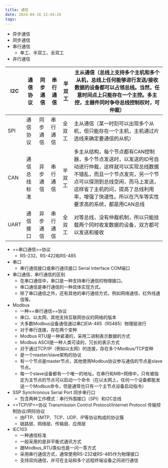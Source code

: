 ```yaml
---
title: 通信
date: 2024-04-16 22:44:26
tags: 
---
```


- 异步通信
- 同步通信
- 串行通信
	- 单工、半双工、全双工
- 并行通信

 | I2C  | 通信协议   | 同步通信 | 串行通信 | 半双工 | 主从通信（总线上支持多个主机和多个从机，总线上任何能够进行发送/接收数据的设备都可以占领总线。当然，任意时间点上只能存在一个主控。多主控，主器件同时争夺总线控制权时，可仲裁）                                                |
 | ---- | ------ | ---- | ---- | --- | -------------------------------------------------------------------------------------------------------------------------------------- |
 | SPI  | 通信协议   | 同步通信 | 串行通信 | 全双工 | 主从通信（某一时刻可以出现多个从机，但只能存在一个主机，主机通过片选线来确定要通信的从机）                                                                                          |
 | CAN  | 通信总线标准 | 异步通信 | 串行通信 | 半双工 | 多主从结构，每个节点都有CAN控制器，多个节点发送时，以发送的ID号自动进行仲裁，这样就可以实现总线数据不错乱，而且一个节点发完，另一个节点可以探测到总线空闲，而马上发送，这样省了主机的问，提高了总线利用率，增强了快速性。所以在汽车等实性要求高的系统，都是用CAN总线 |
 | UART | 通信接口   | 异步通信 | 串行通信 | 全双工 | 对等总线，没有仲裁机制，所以只能挂载两个同时收发数据的设备，双方都可以发送和接收                                                                                               |

- ==串口通信==协议
	- RS-232、RS-422和RS-485
- 串口
	- 串行通信接口或串行通讯接口 Serial Interface COM端口
- 串口通信、串行通信的区别
	- 在串口通信中，串口是一种支持串行通信的物理接口。
	- 串口通信是串行通信的一种具体实现方式。
	- 除了串口通信之外，还有其他的串行通信方式，例如网络通信、红外线通信等。
- Modbus
	- 一种==串行通信==协议
	- 串口、以太网、其他支持互联网协议的网络的版本
	- 大多数Modbus设备通信通过串口EIA-485（RS485）物理层进行
	- 对于串行连接，存在两个变种
	- Modbus RTU是一种紧凑的，采用二进制表示数据的方式
	- Modbus ASCII是一种人类可读的，冗长的表示方式
	- 对于通过TCP/IP（例如以太网）的连接，存在多个Modbus/TCP变种
	- 是一个master/slave架构的协议
	- 有一个节点是master节点，其他使用Modbus协议参与通信的节点是slave节点。
	- 每一个slave设备都有一个唯一的地址。在串行和MB+网络中，只有被指定为主节点的节点可以启动一个命令（在以太网上，任何一个设备都能发送一个Modbus命令，但是通常也只有一个主节点设备启动指令）
- SSP Synchronous Serial Port 同步串行口
	- 包含两种工作模式：串行外围接口（SPI）和I2C总线
- ==TCP/IP==协议 Transmission Control Protocol/Internet Protocol 传输控制协议/网际协议
	- 由FTP、SMTP、TCP、UDP、IP等协议构成的协议簇
	- 链路层、网络层、传输层、应用层
- IEC103
	- 一种通信标准
	- 一般采用的是非平衡式通讯方式
	- 跟Modbus_RTU类似也是一问一答方式
	- 采用串行通信方式，通常使用RS-232或RS-485作为物理接口
	- 支持双向通信，并可在主站和多个远程终端设备之间进行通信
